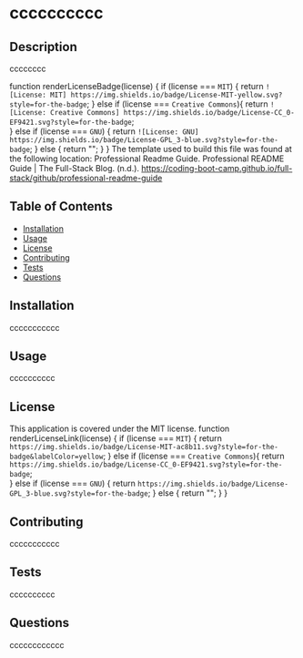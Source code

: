 # cccccccccc

## Description
cccccccc

function renderLicenseBadge(license) {
  if (license === `MIT`) {
    return `![License: MIT] https://img.shields.io/badge/License-MIT-yellow.svg?style=for-the-badge`;
  } else if (license === `Creative Commons`){
    return `![License: Creative Commons] https://img.shields.io/badge/License-CC_0-EF9421.svg?style=for-the-badge`;    
  } else if (license === `GNU`) {
    return `![License: GNU] https://img.shields.io/badge/License-GPL_3-blue.svg?style=for-the-badge`;
  } else {
    return "";
  }
}
The template used to build this file was found at the following location: Professional Readme Guide. Professional README Guide | The Full-Stack Blog. (n.d.). https://coding-boot-camp.github.io/full-stack/github/professional-readme-guide

## Table of Contents

- [Installation](#installation)
- [Usage](#usage)
- [License](#license)
- [Contributing](#contributing)
- [Tests](#tests)
- [Questions](#questions)

## Installation

ccccccccccc

## Usage

cccccccccc

## License

This application is covered under the MIT license.
function renderLicenseLink(license) {
  if (license === `MIT`) {
    return `https://img.shields.io/badge/License-MIT-ac8b11.svg?style=for-the-badge&labelColor=yellow`;
  } else if (license === `Creative Commons`){
    return `https://img.shields.io/badge/License-CC_0-EF9421.svg?style=for-the-badge`;    
  } else if (license === `GNU`) {
    return `https://img.shields.io/badge/License-GPL_3-blue.svg?style=for-the-badge`;
  } else {
    return "";
  }
}

## Contributing

ccccccccccc

## Tests

cccccccccc

## Questions

cccccccccccc

